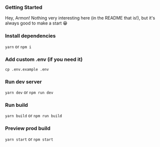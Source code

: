 ### Getting Started

Hey, Armon! Nothing very interesting here (in the README that is!), but it's always good to make a start :grin:

### Install dependencies

`yarn` or `npm i`

### Add custom .env (if you need it)

`cp .env.example .env`

### Run dev server

`yarn dev` or `npm run dev`

### Run build

`yarn build` or `npm run build`

### Preview prod build

`yarn start` or `npm start`
